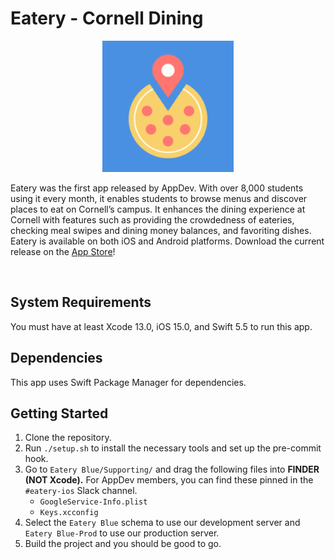 # Eatery - Cornell Dining

<p align="center"><img src="https://github.com/cuappdev/assets/blob/master/app-icons/Eatery-83.5x83.5%402x.png" width=210 /></p>

Eatery was the first app released by AppDev. With over 8,000 students using it every month, it enables students to browse menus and discover places to eat on Cornell’s campus. It enhances the dining experience at Cornell with features such as providing the crowdedness of eateries, checking meal swipes and dining money balances, and favoriting dishes. Eatery is available on both iOS and Android platforms. Download the current release on the [App Store](https://apps.apple.com/us/app/eatery-cornell-dining/id1089672962)!

<br />

## System Requirements

You must have at least Xcode 13.0, iOS 15.0, and Swift 5.5 to run this app.

## Dependencies

This app uses Swift Package Manager for dependencies.

## Getting Started

1. Clone the repository.
2. Run `./setup.sh` to install the necessary tools and set up the pre-commit hook.
3. Go to `Eatery Blue/Supporting/` and drag the following files into **FINDER (NOT Xcode).** For AppDev members, you can find these pinned in the `#eatery-ios` Slack channel.
    - `GoogleService-Info.plist`
    - `Keys.xcconfig`
4. Select the `Eatery Blue` schema to use our development server and `Eatery Blue-Prod` to use our production server.
5. Build the project and you should be good to go.
